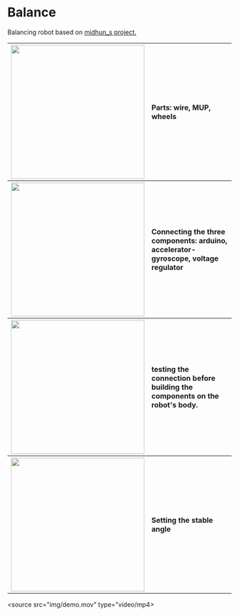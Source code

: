 <link rel="stylesheet" href="styles.css">

# Balance
Balancing robot based on <a href="https://www.instructables.com/Arduino-Self-Balancing-Robot-1/" target="_blank">midhun_s project.</a>

<table>
  <tr>
    <th><img class="image" src = "img/parts.png" width =300></th>
    <th><p align="left"> Parts: wire, MUP, wheels </p></th>
  </tr>
  
  <tr>
    <th><img src = "img/gyro.png" width=300></th>
    <th><p align="left">Connecting the three components: arduino,
      accelerator-gyroscope, voltage regulator</p></th>
  </tr>
  
  <tr>
    <th><img src = "img/test.png" width=300></th>
    <th><p align="left">testing the connection before building the components on the robot's body.</p></th>
  </tr>
  
  <tr>
    <th><img src = "img/integ.png" width=300></th>
    <th><p align="left">Setting the stable angle</p></th>
  </tr>
</table>

<source src="img/demo.mov" type="video/mp4>

